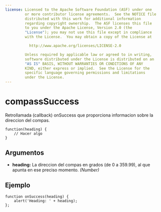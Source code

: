 ```yaml
---
license: Licensed to the Apache Software Foundation (ASF) under one
         or more contributor license agreements.  See the NOTICE file
         distributed with this work for additional information
         regarding copyright ownership.  The ASF licenses this file
         to you under the Apache License, Version 2.0 (the
         "License"); you may not use this file except in compliance
         with the License.  You may obtain a copy of the License at

           http://www.apache.org/licenses/LICENSE-2.0

         Unless required by applicable law or agreed to in writing,
         software distributed under the License is distributed on an
         "AS IS" BASIS, WITHOUT WARRANTIES OR CONDITIONS OF ANY
         KIND, either express or implied.  See the License for the
         specific language governing permissions and limitations
         under the License.
---
```


compassSuccess
==============

Retrollamada (callback) onSuccess que proporciona informacion sobre la direccion del compas.

    function(heading) {
        // Hacer algo
    }

Argumentos
----------

- __heading:__ La direccion del compas en grados (de 0 a 359.99), al que apunta en ese preciso momento. _(Number)_

Ejemplo
-------

    function onSuccess(heading) {
        alert('Heading: ' + heading);
    };
